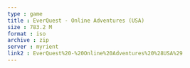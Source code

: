 ```yaml
---
type : game
title : EverQuest - Online Adventures (USA)
size : 783.2 M
format : iso
archive : zip
server : myrient
link2 : EverQuest%20-%20Online%20Adventures%20%28USA%29
---
```

